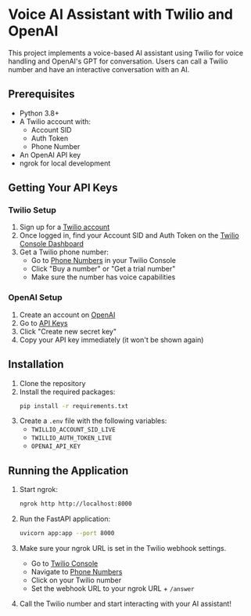 # Voice AI Assistant with Twilio and OpenAI

This project implements a voice-based AI assistant using Twilio for voice handling and OpenAI's GPT for conversation. Users can call a Twilio number and have an interactive conversation with an AI.

## Prerequisites

- Python 3.8+
- A Twilio account with:
  - Account SID
  - Auth Token
  - Phone Number
- An OpenAI API key
- ngrok for local development

## Getting Your API Keys

### Twilio Setup
1. Sign up for a [Twilio account](https://www.twilio.com/try-twilio)
2. Once logged in, find your Account SID and Auth Token on the [Twilio Console Dashboard](https://console.twilio.com/)
3. Get a Twilio phone number:
   - Go to [Phone Numbers](https://console.twilio.com/us1/develop/phone-numbers/manage/incoming) in your Twilio Console
   - Click "Buy a number" or "Get a trial number"
   - Make sure the number has voice capabilities

### OpenAI Setup
1. Create an account on [OpenAI](https://platform.openai.com/signup)
2. Go to [API Keys](https://platform.openai.com/account/api-keys)
3. Click "Create new secret key"
4. Copy your API key immediately (it won't be shown again)

## Installation

1. Clone the repository
2. Install the required packages:
   ```bash
   pip install -r requirements.txt
   ```
3. Create a `.env` file with the following variables:
   - `TWILLIO_ACCOUNT_SID_LIVE`
   - `TWILLIO_AUTH_TOKEN_LIVE`
   - `OPENAI_API_KEY`

## Running the Application

1. Start ngrok:
   ```bash
   ngrok http http://localhost:8000
   ```
2. Run the FastAPI application:
   ```bash
   uvicorn app:app --port 8000
   ```

3. Make sure your ngrok URL is set in the Twilio webhook settings.
    - Go to [Twilio Console](https://console.twilio.com/)
    - Navigate to [Phone Numbers](https://console.twilio.com/us1/develop/phone-numbers/manage/incoming)
    - Click on your Twilio number
    - Set the webhook URL to your ngrok URL + `/answer`

4. Call the Twilio number and start interacting with your AI assistant!
